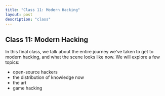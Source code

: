 ```yaml
---
title: "Class 11: Modern Hacking"
layout: post
description: "class"
---
```


## Class 11: Modern Hacking
In this final class, we talk about the entire journey we've taken to get to modern hacking, and what the scene looks like now.
We will explore a few topics:
- open-source hackers
- the distribution of knowledge now
- the art 
- game hacking

